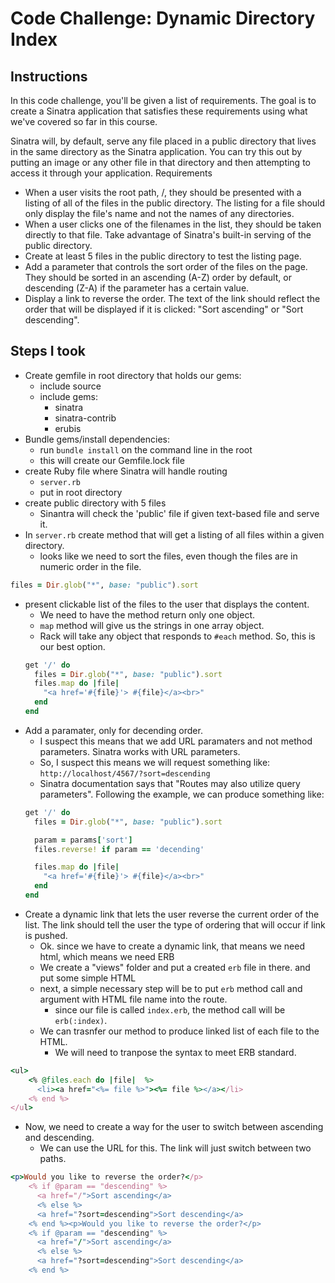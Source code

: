 # Code Challenge: Dynamic Directory Index

## Instructions
In this code challenge, you'll be given a list of requirements. The goal is to create a Sinatra application that satisfies these requirements using what we've covered so far in this course.

Sinatra will, by default, serve any file placed in a public directory that lives in the same directory as the Sinatra application. You can try this out by putting an image or any other file in that directory and then attempting to access it through your application.
Requirements

- When a user visits the root path, /, they should be presented with a listing of all of the files in the public directory. The listing for a file should only display the file's name and not the names of any directories.
- When a user clicks one of the filenames in the list, they should be taken directly to that file. Take advantage of Sinatra's built-in serving of the public directory.
- Create at least 5 files in the public directory to test the listing page.
- Add a parameter that controls the sort order of the files on the page. They should be sorted in an ascending (A-Z) order by default, or descending (Z-A) if the parameter has a certain value.
- Display a link to reverse the order. The text of the link should reflect the order that will be displayed if it is clicked: "Sort ascending" or "Sort descending".


## Steps I took
- Create gemfile in root directory that holds our gems: 
  - include source
  - include gems:
    - sinatra
    - sinatra-contrib
    - erubis
- Bundle gems/install dependencies:
  - run `bundle install` on the command line in the root
  - this will create our Gemfile.lock file
- create Ruby file where Sinatra will handle routing
  - `server.rb`
  - put in root directory
- create public directory with 5 files
  - Sinantra will check the 'public' file if given text-based file and serve it.
- In `server.rb` create method that will get a listing of all files within a given directory.
  - looks like we need to sort the files, even though the files are in numeric order in the file.
```ruby 
files = Dir.glob("*", base: "public").sort
```
- present clickable list of the files to the user that displays the content.
  - We need to have the method return only one object.
  - `map` method will give us the strings in one array object.
  - Rack will take any object that responds to `#each` method. So, this is our best option.
  ```ruby
  get '/' do
    files = Dir.glob("*", base: "public").sort
    files.map do |file|
      "<a href='#{file}'> #{file}</a><br>"
    end
  end
   ```  
- Add a paramater, only for decending order.
  - I suspect this means that we add URL paramaters and not method parameters. Sinatra works with URL parameters.
  - So, I suspect this means we will request something like: `http://localhost/4567/?sort=descending`
  - Sinatra documentation says that "Routes may also utilize query parameters". Following the example, we can produce something like:
  ```ruby
  get '/' do
    files = Dir.glob("*", base: "public").sort

    param = params['sort']
    files.reverse! if param == 'decending'

    files.map do |file|
      "<a href='#{file}'> #{file}</a><br>"
    end
  end
  ```
- Create a dynamic link that lets the user reverse the current order of the list.  The link should tell the user the type of ordering that will occur if link is pushed.
  - Ok.  since we have to create a dynamic link, that means we need html, which means we need ERB
  - We create a "views" folder and put a created `erb` file in there. and put some simple HTML
  - next, a simple necessary step will be to put `erb` method call and argument with HTML file name into the route.
    - since our file is called `index.erb`, the method call will be  `erb(:index)`.
  - We can trasnfer our method to produce linked list of each file to the HTML.
    - We will need to tranpose the syntax to meet ERB standard.

```ruby
<ul>
    <% @files.each do |file|  %>
      <li><a href="<%= file %>"><%= file %></a></li>
    <% end %>
</ul>
```
  - Now, we need to create a way for the user to switch between ascending and descending.  
    - We can use the URL for this. The link will just switch between two paths.

```ruby
<p>Would you like to reverse the order?</p>
    <% if @param == "descending" %>
      <a href="/">Sort ascending</a>
      <% else %>
      <a href="?sort=descending">Sort descending</a>
    <% end %><p>Would you like to reverse the order?</p>
    <% if @param == "descending" %>
      <a href="/">Sort ascending</a>
      <% else %>
      <a href="?sort=descending">Sort descending</a>
    <% end %>
```

